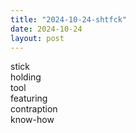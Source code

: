 ```yaml
---
title: "2024-10-24-shtfck"
date: 2024-10-24
layout: post
---
```


stick <br />
holding <br />
tool <br />
featuring <br />
contraption <br />
know-how
